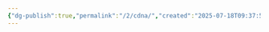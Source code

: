 ```yaml
---
{"dg-publish":true,"permalink":"/2/cdna/","created":"2025-07-18T09:37:59.781+09:00","updated":"2025-07-18T17:47:55.539+09:00"}
---
```


